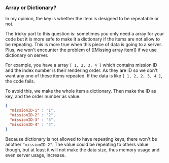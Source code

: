 ### Array or Dictionary?
In my opinion, the key is whether the item is designed to be repeatable or not.

The tricky part to this question is: sometimes you only need a array for your code but it is more safe to make it a dictionary if the items are not allow to be repeating. This is more true when this piece of data is going to a server. Plus, we won't encounter the problem of [[Missing array item]] if we use dictionary on server.

For example, you have a array ``[ 1, 2, 3, 4 ]`` which contains mission ID and the index number is their rendering order. As they are ID so we don't want any one of these items repeated. If the data is like ``[ 1, 2, 2, 3, 4 ]``, the code fails.

To avoid this, we make the whole item a dictionary. Then make the ID as key, and the order number as value.
``` json
{
  "missionID-1" : "1",
  "missionID-2" : "2",
  "missionID-3" : "3",
  "missionID-4" : "4",
}
```
Because dictionary is not allowed to have repeating keys, there won't be another ``"missionID-2"``. The value could be repeating to others value though, but at least it will not make the data size, thus memory usage and even server usage, increase.